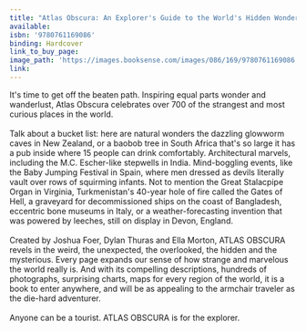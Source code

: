```yaml
---
title: "Atlas Obscura: An Explorer's Guide to the World's Hidden Wonders"
available:
isbn: '9780761169086'
binding: Hardcover
link_to_buy_page:
image_path: 'https://images.booksense.com/images/086/169/9780761169086.jpg'
link:
---
```



It's time to get off the beaten path. Inspiring equal parts wonder and wanderlust, Atlas Obscura celebrates over 700 of the strangest and most curious places in the world.
<br>
<br>Talk about a bucket list: here are natural wonders the dazzling glowworm caves in New Zealand, or a baobob tree in South Africa that's so large it has a pub inside where 15 people can drink comfortably. Architectural marvels, including the M.C. Escher-like stepwells in India. Mind-boggling events, like the Baby Jumping Festival in Spain, where men dressed as devils literally vault over rows of squirming infants. Not to mention the Great Stalacpipe Organ in Virginia, Turkmenistan's 40-year hole of fire called the Gates of Hell, a graveyard for decommissioned ships on the coast of Bangladesh, eccentric bone museums in Italy, or a weather-forecasting invention that was powered by leeches, still on display in Devon, England.
<br>
<br>Created by Joshua Foer, Dylan Thuras and Ella Morton, ATLAS OBSCURA revels in the weird, the unexpected, the overlooked, the hidden and the mysterious. Every page expands our sense of how strange and marvelous the world really is. And with its compelling descriptions, hundreds of photographs, surprising charts, maps for every region of the world, it is a book to enter anywhere, and will be as appealing to the armchair traveler as the die-hard adventurer.
<br>
<br>Anyone can be a tourist. ATLAS OBSCURA is for the explorer.